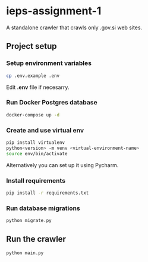 # ieps-assignment-1
A standalone crawler that crawls only .gov.si web sites. 

## Project setup

### Setup environment variables
```bash
cp .env.example .env
```
Edit **.env** file if necesarry.

### Run Docker Postgres database

```bash
docker-compose up -d
```

### Create and use virtual env
```bash
pip install virtualenv
python<version> -m venv <virtual-environment-name>
source env/bin/activate
```

Alternatively you can set up it using Pycharm.
### Install requirements

```bash
pip install -r requirements.txt
```

### Run database migrations
```bash
python migrate.py
```

## Run the crawler
```bash
python main.py
```
